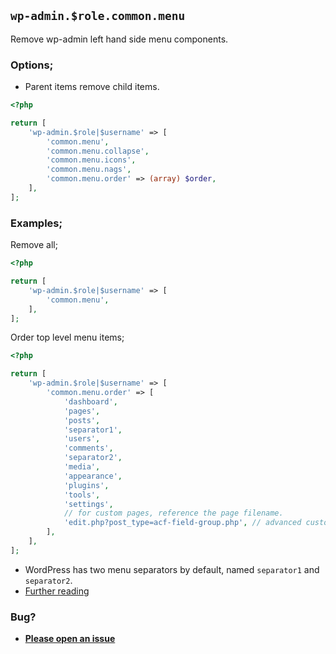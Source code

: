 ## `wp-admin.$role.common.menu`

Remove wp-admin left hand side menu components.

### Options;

* Parent items remove child items. 

```php
<?php

return [
    'wp-admin.$role|$username' => [
        'common.menu',
        'common.menu.collapse',
        'common.menu.icons',
        'common.menu.nags',
        'common.menu.order' => (array) $order,
    ],
];
```

### Examples;

Remove all;

```php
<?php

return [
    'wp-admin.$role|$username' => [
        'common.menu',
    ],
];
```

Order top level menu items;

```php
<?php

return [
    'wp-admin.$role|$username' => [
        'common.menu.order' => [
            'dashboard',
            'pages',
            'posts',
            'separator1',
            'users',
            'comments',
            'separator2',
            'media',
            'appearance',
            'plugins',
            'tools',
            'settings',
            // for custom pages, reference the page filename. 
            'edit.php?post_type=acf-field-group.php', // advanced custom fields
        ],
    ],
];
```

* WordPress has two menu separators by default, named `separator1` and `separator2`.
* [Further reading](https://developer.wordpress.org/reference/hooks/menu_order/)

### Bug?

* **[Please open an issue](https://github.com/soberwp/intervention/issues/new?title=[wp-admin.common.menu]&labels=bug&assignees=darrenjacoby)**
